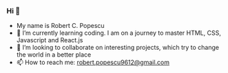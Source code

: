 ### Hi  👋

- My name is Robert C. Popescu
- 🌱 I’m currently learning coding. I am on a journey to master HTML, CSS, Javascript and React.js
- 👯 I’m looking to collaborate on interesting projects, which try to change the world in a better place
- 📫 How to reach me: robert.popescu9612@gmail.com


<!--
- 🔭 I’m currently working on ...
- 🌱 I’m currently learning ...
- 👯 I’m looking to collaborate on
- 🤔 I’m looking for help with ...
- 💬 Ask me about ...
- 😄 Pronouns: ...
- ⚡ Fun fact: ...
-->

